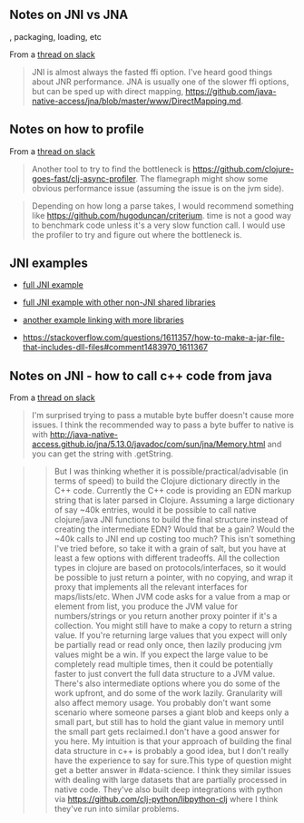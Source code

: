 ## Notes on JNI vs JNA
, packaging, loading, etc

From a [thread on slack](https://app.slack.com/client/T03RZGPFR/activity)

  > JNI is almost always the fasted ffi option. I've heard good things about JNR performance. JNA is usually one of the slower ffi options, but can be sped up with direct mapping, https://github.com/java-native-access/jna/blob/master/www/DirectMapping.md.


## Notes on how to profile

From a [thread on slack](https://app.slack.com/client/T03RZGPFR/activity)

  > Another tool to try to find the bottleneck is https://github.com/clojure-goes-fast/clj-async-profiler. The flamegraph might show some obvious performance issue (assuming the issue is on the jvm side).

  > Depending on how long a parse takes, I would recommend something like https://github.com/hugoduncan/criterium. time is not a good way to benchmark code unless it's a very slow function call. I would use the profiler to try and figure out where the bottleneck is.


## JNI examples

- [full JNI example](https://github.com/mkowsiak/jnicookbook/tree/master/recipes/recipeNo031)
- [full JNI example with other non-JNI shared libraries](https://github.com/mkowsiak/jnicookbook/tree/master/recipes/recipeNo035)
- [another example linking with more libraries](https://www.dynamsoft.com/codepool/package-jni-shared-library-jar-file.html)

- https://stackoverflow.com/questions/1611357/how-to-make-a-jar-file-that-includes-dll-files#comment1483970_1611367

## Notes on JNI - how to call c++ code from java

From a [thread on slack](https://app.slack.com/client/T03RZGPFR/activity)

  > I'm surprised trying to pass a mutable byte buffer doesn't cause more issues. I think the recommended way to pass a byte buffer to native is with http://java-native-access.github.io/jna/5.13.0/javadoc/com/sun/jna/Memory.html and you can get the string with .getString.

  > > But I was thinking whether it is possible/practical/advisable (in terms of speed) to build the Clojure dictionary directly in the C++ code. Currently the C++ code is providing an EDN markup string that is later parsed in Clojure. Assuming a large dictionary of say ~40k entries, would it be possible to call native clojure/java JNI functions to build the final structure instead of creating the intermediate EDN? Would that be a gain? Would the ~40k calls to JNI end up costing too much?
  > This isn't something I've tried before, so take it with a grain of salt, but you have at least a few options with different tradeoffs. All the collection types in clojure are based on protocols/interfaces, so it would be possible to just return a pointer, with no copying, and wrap it proxy that implements all the relevant interfaces for maps/lists/etc. When JVM code asks for a value from a map or element from list, you produce the JVM value for numbers/strings or you return another proxy pointer if it's a collection. You might still have to make a copy to return a string value. If you're returning large values that you expect will only be partially read or read only once, then lazily producing jvm values might be a win. If you expect the large value to be completely read multiple times, then it could be potentially faster to just convert the full data structure to a JVM value. There's also intermediate options where you do some of the work upfront, and do some of the work lazily. Granularity will also affect memory usage. You probably don't want some scenario where someone parses a giant blob and keeps only a small part, but still has to hold the giant value in memory until the small part gets reclaimed.I don't have a good answer for you here. My intuition is that your approach of building the final data structure in c++ is probably a good idea, but I don't really have the experience to say for sure.This type of question might get a better answer in #data-science. I think they similar issues with dealing with large datasets that are partially processed in native code. They've also built deep integrations with python via https://github.com/clj-python/libpython-clj where I think they've run into similar problems.
